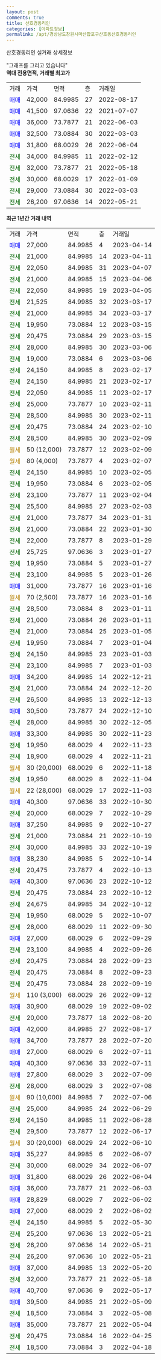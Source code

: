 ```yaml
---
layout: post
comments: true
title: 산호경동리인
categories: [아파트정보]
permalink: /apt/경상남도창원시마산합포구산호동산호경동리인
---
```


산호경동리인 실거래 상세정보

<script type="text/javascript">
  google.charts.load('current', {'packages':['line', 'corechart']});
  google.charts.setOnLoadCallback(drawChart);

  function drawChart() {
    var data = new google.visualization.DataTable();
    data.addColumn('date', '거래일');
    data.addColumn('number', "매매");
    data.addColumn('number', "전세");
    data.addColumn('number', "전매");

    data.addRows([[new Date(Date.parse("2023-04-14")), 27000, null, null], [new Date(Date.parse("2023-04-11")), null, 21000, null], [new Date(Date.parse("2023-04-07")), null, 22050, null], [new Date(Date.parse("2023-04-06")), null, 21000, null], [new Date(Date.parse("2023-04-05")), null, 22050, null], [new Date(Date.parse("2023-03-17")), null, 21525, null], [new Date(Date.parse("2023-03-17")), null, 21000, null], [new Date(Date.parse("2023-03-15")), null, 19950, null], [new Date(Date.parse("2023-03-15")), null, 20475, null], [new Date(Date.parse("2023-03-06")), null, 28000, null], [new Date(Date.parse("2023-03-06")), null, 19000, null], [new Date(Date.parse("2023-02-17")), null, 24150, null], [new Date(Date.parse("2023-02-17")), null, 24150, null], [new Date(Date.parse("2023-02-17")), null, 22050, null], [new Date(Date.parse("2023-02-11")), null, 25000, null], [new Date(Date.parse("2023-02-11")), null, 28500, null], [new Date(Date.parse("2023-02-10")), null, 20475, null], [new Date(Date.parse("2023-02-09")), null, 28500, null], [new Date(Date.parse("2023-02-09")), null, null, null], [new Date(Date.parse("2023-02-07")), null, null, null], [new Date(Date.parse("2023-02-05")), null, 24150, null], [new Date(Date.parse("2023-02-05")), null, 19950, null], [new Date(Date.parse("2023-02-04")), null, 23100, null], [new Date(Date.parse("2023-02-03")), null, 25500, null], [new Date(Date.parse("2023-01-31")), null, 21000, null], [new Date(Date.parse("2023-01-30")), null, 21000, null], [new Date(Date.parse("2023-01-29")), null, 22000, null], [new Date(Date.parse("2023-01-27")), null, 25725, null], [new Date(Date.parse("2023-01-27")), null, 19950, null], [new Date(Date.parse("2023-01-26")), null, 23100, null], [new Date(Date.parse("2023-01-16")), 31000, null, null], [new Date(Date.parse("2023-01-16")), null, null, null], [new Date(Date.parse("2023-01-11")), null, 28500, null], [new Date(Date.parse("2023-01-11")), null, 21000, null], [new Date(Date.parse("2023-01-05")), null, 21000, null], [new Date(Date.parse("2023-01-04")), null, 19950, null], [new Date(Date.parse("2023-01-03")), null, 24150, null], [new Date(Date.parse("2023-01-03")), null, 23100, null], [new Date(Date.parse("2022-12-21")), 34200, null, null], [new Date(Date.parse("2022-12-20")), null, 21000, null], [new Date(Date.parse("2022-12-13")), null, 26500, null], [new Date(Date.parse("2022-12-10")), 30500, null, null], [new Date(Date.parse("2022-12-05")), null, 28000, null], [new Date(Date.parse("2022-11-23")), 33300, null, null], [new Date(Date.parse("2022-11-23")), null, 19950, null], [new Date(Date.parse("2022-11-21")), null, 18900, null], [new Date(Date.parse("2022-11-18")), null, null, null], [new Date(Date.parse("2022-11-04")), null, 19950, null], [new Date(Date.parse("2022-11-03")), null, null, null], [new Date(Date.parse("2022-10-30")), 40300, null, null], [new Date(Date.parse("2022-10-29")), null, 20000, null], [new Date(Date.parse("2022-10-27")), 37250, null, null], [new Date(Date.parse("2022-10-19")), null, 21000, null], [new Date(Date.parse("2022-10-19")), null, 30000, null], [new Date(Date.parse("2022-10-14")), 38230, null, null], [new Date(Date.parse("2022-10-13")), null, 20475, null], [new Date(Date.parse("2022-10-12")), 40300, null, null], [new Date(Date.parse("2022-10-12")), null, 20475, null], [new Date(Date.parse("2022-10-12")), null, 24675, null], [new Date(Date.parse("2022-10-07")), null, 19950, null], [new Date(Date.parse("2022-09-30")), null, 28000, null], [new Date(Date.parse("2022-09-29")), 27000, null, null], [new Date(Date.parse("2022-09-26")), null, 23100, null], [new Date(Date.parse("2022-09-23")), null, 20475, null], [new Date(Date.parse("2022-09-23")), null, 20475, null], [new Date(Date.parse("2022-09-19")), null, 20475, null], [new Date(Date.parse("2022-09-12")), null, null, null], [new Date(Date.parse("2022-09-02")), 30900, null, null], [new Date(Date.parse("2022-08-20")), null, 20000, null], [new Date(Date.parse("2022-08-17")), 42000, null, null], [new Date(Date.parse("2022-07-20")), 34700, null, null], [new Date(Date.parse("2022-07-11")), 27000, null, null], [new Date(Date.parse("2022-07-11")), 40300, null, null], [new Date(Date.parse("2022-07-09")), 27800, null, null], [new Date(Date.parse("2022-07-08")), null, 28000, null], [new Date(Date.parse("2022-07-06")), null, null, null], [new Date(Date.parse("2022-06-29")), null, 25000, null], [new Date(Date.parse("2022-06-28")), null, 24150, null], [new Date(Date.parse("2022-06-17")), null, 29500, null], [new Date(Date.parse("2022-06-10")), null, null, null], [new Date(Date.parse("2022-06-07")), 35227, null, null], [new Date(Date.parse("2022-06-07")), null, 30000, null], [new Date(Date.parse("2022-06-04")), 31800, null, null], [new Date(Date.parse("2022-06-03")), 36000, null, null], [new Date(Date.parse("2022-06-02")), 28829, null, null], [new Date(Date.parse("2022-06-02")), 27000, null, null], [new Date(Date.parse("2022-05-30")), null, 24150, null], [new Date(Date.parse("2022-05-21")), null, 25200, null], [new Date(Date.parse("2022-05-21")), null, 26200, null], [new Date(Date.parse("2022-05-21")), null, 26200, null], [new Date(Date.parse("2022-05-20")), 37000, null, null], [new Date(Date.parse("2022-05-18")), null, 32000, null], [new Date(Date.parse("2022-05-17")), 40700, null, null], [new Date(Date.parse("2022-05-09")), 39500, null, null], [new Date(Date.parse("2022-05-08")), null, 18500, null], [new Date(Date.parse("2022-05-04")), 35000, null, null], [new Date(Date.parse("2022-04-25")), null, 20475, null], [new Date(Date.parse("2022-04-18")), null, 18500, null]]);

    var options = {
      hAxis: {
        format: 'yyyy/MM/dd'
      },    
      lineWidth: 0,
      pointsVisible: true,    
      title: '최근 1년간 유형별 실거래가 분포',
      legend: { position: 'bottom' }
    };

    var formatter = new google.visualization.NumberFormat({pattern:'###,###'} );
    formatter.format(data, 1);
    formatter.format(data, 2);
    
    setTimeout(function() {
        var chart = new google.visualization.LineChart(document.getElementById('columnchart_material'));
        chart.draw(data, (options));
        document.getElementById('loading').style.display = 'none';
    }, 200);
  }
</script>


<div id="loading" style="z-index:20; display: block; margin-left: 0px">"그래프를 그리고 있습니다"</div>
<div id="columnchart_material" style="width: 95%; margin-left: 0px; display: block"></div>
<!-- contents start -->
<b>역대 전용면적, 거래별 최고가</b>
<table class="sortable">
    <tr>
      <td>거래</td>
      <td>가격</td>
      <td>면적</td>
      <td>층</td>
      <td>거래일</td>
    </tr>
        <tr>
          <td><a style="color: blue">매매</a></td>
          <td>42,000</td>
          <td>84.9985</td>
          <td>27</td>
          <td>2022-08-17</td>
        </tr>            <tr>
          <td><a style="color: blue">매매</a></td>
          <td>41,500</td>
          <td>97.0636</td>
          <td>22</td>
          <td>2021-07-07</td>
        </tr>            <tr>
          <td><a style="color: blue">매매</a></td>
          <td>36,000</td>
          <td>73.7877</td>
          <td>21</td>
          <td>2022-06-03</td>
        </tr>            <tr>
          <td><a style="color: blue">매매</a></td>
          <td>32,500</td>
          <td>73.0884</td>
          <td>30</td>
          <td>2022-03-03</td>
        </tr>            <tr>
          <td><a style="color: blue">매매</a></td>
          <td>31,800</td>
          <td>68.0029</td>
          <td>26</td>
          <td>2022-06-04</td>
        </tr>        
        <tr>
              <td><a style="color: darkgreen">전세</a></td>
              <td>34,000</td>
              <td>84.9985</td>
              <td>11</td>
              <td>2022-02-12</td>
            </tr>            <tr>
              <td><a style="color: darkgreen">전세</a></td>
              <td>32,000</td>
              <td>73.7877</td>
              <td>21</td>
              <td>2022-05-18</td>
            </tr>            <tr>
              <td><a style="color: darkgreen">전세</a></td>
              <td>30,000</td>
              <td>68.0029</td>
              <td>17</td>
              <td>2022-01-09</td>
            </tr>            <tr>
              <td><a style="color: darkgreen">전세</a></td>
              <td>29,000</td>
              <td>73.0884</td>
              <td>30</td>
              <td>2022-03-03</td>
            </tr>            <tr>
              <td><a style="color: darkgreen">전세</a></td>
              <td>26,200</td>
              <td>97.0636</td>
              <td>14</td>
              <td>2022-05-21</td>
            </tr>        
    
</table>

<b>최근 1년간 거래 내역</b>

<table class="sortable">
    <tr>
      <td>거래</td>
      <td>가격</td>
      <td>면적</td>
      <td>층</td>
      <td>거래일</td>
    </tr>
    <tr>
      <td><a style="color: blue">매매</a></td>
      <td>27,000</td>
      <td>84.9985</td>
      <td>4</td>
      <td>2023-04-14</td>
    </tr>          <tr>
      <td><a style="color: darkgreen">전세</a></td>
      <td>21,000</td>
      <td>84.9985</td>
      <td>14</td>
      <td>2023-04-11</td>
    </tr>          <tr>
      <td><a style="color: darkgreen">전세</a></td>
      <td>22,050</td>
      <td>84.9985</td>
      <td>31</td>
      <td>2023-04-07</td>
    </tr>          <tr>
      <td><a style="color: darkgreen">전세</a></td>
      <td>21,000</td>
      <td>84.9985</td>
      <td>15</td>
      <td>2023-04-06</td>
    </tr>          <tr>
      <td><a style="color: darkgreen">전세</a></td>
      <td>22,050</td>
      <td>84.9985</td>
      <td>19</td>
      <td>2023-04-05</td>
    </tr>          <tr>
      <td><a style="color: darkgreen">전세</a></td>
      <td>21,525</td>
      <td>84.9985</td>
      <td>32</td>
      <td>2023-03-17</td>
    </tr>          <tr>
      <td><a style="color: darkgreen">전세</a></td>
      <td>21,000</td>
      <td>84.9985</td>
      <td>34</td>
      <td>2023-03-17</td>
    </tr>          <tr>
      <td><a style="color: darkgreen">전세</a></td>
      <td>19,950</td>
      <td>73.0884</td>
      <td>12</td>
      <td>2023-03-15</td>
    </tr>          <tr>
      <td><a style="color: darkgreen">전세</a></td>
      <td>20,475</td>
      <td>73.0884</td>
      <td>29</td>
      <td>2023-03-15</td>
    </tr>          <tr>
      <td><a style="color: darkgreen">전세</a></td>
      <td>28,000</td>
      <td>84.9985</td>
      <td>30</td>
      <td>2023-03-06</td>
    </tr>          <tr>
      <td><a style="color: darkgreen">전세</a></td>
      <td>19,000</td>
      <td>73.0884</td>
      <td>6</td>
      <td>2023-03-06</td>
    </tr>          <tr>
      <td><a style="color: darkgreen">전세</a></td>
      <td>24,150</td>
      <td>84.9985</td>
      <td>8</td>
      <td>2023-02-17</td>
    </tr>          <tr>
      <td><a style="color: darkgreen">전세</a></td>
      <td>24,150</td>
      <td>84.9985</td>
      <td>21</td>
      <td>2023-02-17</td>
    </tr>          <tr>
      <td><a style="color: darkgreen">전세</a></td>
      <td>22,050</td>
      <td>84.9985</td>
      <td>11</td>
      <td>2023-02-17</td>
    </tr>          <tr>
      <td><a style="color: darkgreen">전세</a></td>
      <td>25,000</td>
      <td>73.7877</td>
      <td>10</td>
      <td>2023-02-11</td>
    </tr>          <tr>
      <td><a style="color: darkgreen">전세</a></td>
      <td>28,500</td>
      <td>84.9985</td>
      <td>30</td>
      <td>2023-02-11</td>
    </tr>          <tr>
      <td><a style="color: darkgreen">전세</a></td>
      <td>20,475</td>
      <td>73.0884</td>
      <td>24</td>
      <td>2023-02-10</td>
    </tr>          <tr>
      <td><a style="color: darkgreen">전세</a></td>
      <td>28,500</td>
      <td>84.9985</td>
      <td>30</td>
      <td>2023-02-09</td>
    </tr>          <tr>
      <td><a style="color: darkgoldenrod">월세</a></td>
      <td>50 (12,000)</td>
      <td>73.7877</td>
      <td>12</td>
      <td>2023-02-09</td>
    </tr>          <tr>
      <td><a style="color: darkgoldenrod">월세</a></td>
      <td>80 (4,000)</td>
      <td>73.7877</td>
      <td>4</td>
      <td>2023-02-07</td>
    </tr>          <tr>
      <td><a style="color: darkgreen">전세</a></td>
      <td>24,150</td>
      <td>84.9985</td>
      <td>10</td>
      <td>2023-02-05</td>
    </tr>          <tr>
      <td><a style="color: darkgreen">전세</a></td>
      <td>19,950</td>
      <td>73.0884</td>
      <td>6</td>
      <td>2023-02-05</td>
    </tr>          <tr>
      <td><a style="color: darkgreen">전세</a></td>
      <td>23,100</td>
      <td>73.7877</td>
      <td>11</td>
      <td>2023-02-04</td>
    </tr>          <tr>
      <td><a style="color: darkgreen">전세</a></td>
      <td>25,500</td>
      <td>84.9985</td>
      <td>27</td>
      <td>2023-02-03</td>
    </tr>          <tr>
      <td><a style="color: darkgreen">전세</a></td>
      <td>21,000</td>
      <td>73.7877</td>
      <td>34</td>
      <td>2023-01-31</td>
    </tr>          <tr>
      <td><a style="color: darkgreen">전세</a></td>
      <td>21,000</td>
      <td>73.0884</td>
      <td>22</td>
      <td>2023-01-30</td>
    </tr>          <tr>
      <td><a style="color: darkgreen">전세</a></td>
      <td>22,000</td>
      <td>73.7877</td>
      <td>8</td>
      <td>2023-01-29</td>
    </tr>          <tr>
      <td><a style="color: darkgreen">전세</a></td>
      <td>25,725</td>
      <td>97.0636</td>
      <td>3</td>
      <td>2023-01-27</td>
    </tr>          <tr>
      <td><a style="color: darkgreen">전세</a></td>
      <td>19,950</td>
      <td>73.0884</td>
      <td>5</td>
      <td>2023-01-27</td>
    </tr>          <tr>
      <td><a style="color: darkgreen">전세</a></td>
      <td>23,100</td>
      <td>84.9985</td>
      <td>5</td>
      <td>2023-01-26</td>
    </tr>          <tr>
      <td><a style="color: blue">매매</a></td>
      <td>31,000</td>
      <td>73.7877</td>
      <td>16</td>
      <td>2023-01-16</td>
    </tr>          <tr>
      <td><a style="color: darkgoldenrod">월세</a></td>
      <td>70 (2,500)</td>
      <td>73.7877</td>
      <td>16</td>
      <td>2023-01-16</td>
    </tr>          <tr>
      <td><a style="color: darkgreen">전세</a></td>
      <td>28,500</td>
      <td>73.0884</td>
      <td>8</td>
      <td>2023-01-11</td>
    </tr>          <tr>
      <td><a style="color: darkgreen">전세</a></td>
      <td>21,000</td>
      <td>73.0884</td>
      <td>26</td>
      <td>2023-01-11</td>
    </tr>          <tr>
      <td><a style="color: darkgreen">전세</a></td>
      <td>21,000</td>
      <td>73.0884</td>
      <td>25</td>
      <td>2023-01-05</td>
    </tr>          <tr>
      <td><a style="color: darkgreen">전세</a></td>
      <td>19,950</td>
      <td>73.0884</td>
      <td>7</td>
      <td>2023-01-04</td>
    </tr>          <tr>
      <td><a style="color: darkgreen">전세</a></td>
      <td>24,150</td>
      <td>84.9985</td>
      <td>23</td>
      <td>2023-01-03</td>
    </tr>          <tr>
      <td><a style="color: darkgreen">전세</a></td>
      <td>23,100</td>
      <td>84.9985</td>
      <td>7</td>
      <td>2023-01-03</td>
    </tr>          <tr>
      <td><a style="color: blue">매매</a></td>
      <td>34,200</td>
      <td>84.9985</td>
      <td>14</td>
      <td>2022-12-21</td>
    </tr>          <tr>
      <td><a style="color: darkgreen">전세</a></td>
      <td>21,000</td>
      <td>73.0884</td>
      <td>24</td>
      <td>2022-12-20</td>
    </tr>          <tr>
      <td><a style="color: darkgreen">전세</a></td>
      <td>26,500</td>
      <td>84.9985</td>
      <td>13</td>
      <td>2022-12-13</td>
    </tr>          <tr>
      <td><a style="color: blue">매매</a></td>
      <td>30,500</td>
      <td>73.7877</td>
      <td>24</td>
      <td>2022-12-10</td>
    </tr>          <tr>
      <td><a style="color: darkgreen">전세</a></td>
      <td>28,000</td>
      <td>84.9985</td>
      <td>30</td>
      <td>2022-12-05</td>
    </tr>          <tr>
      <td><a style="color: blue">매매</a></td>
      <td>33,300</td>
      <td>84.9985</td>
      <td>30</td>
      <td>2022-11-23</td>
    </tr>          <tr>
      <td><a style="color: darkgreen">전세</a></td>
      <td>19,950</td>
      <td>68.0029</td>
      <td>4</td>
      <td>2022-11-23</td>
    </tr>          <tr>
      <td><a style="color: darkgreen">전세</a></td>
      <td>18,900</td>
      <td>68.0029</td>
      <td>4</td>
      <td>2022-11-21</td>
    </tr>          <tr>
      <td><a style="color: darkgoldenrod">월세</a></td>
      <td>30 (20,000)</td>
      <td>68.0029</td>
      <td>6</td>
      <td>2022-11-18</td>
    </tr>          <tr>
      <td><a style="color: darkgreen">전세</a></td>
      <td>19,950</td>
      <td>68.0029</td>
      <td>8</td>
      <td>2022-11-04</td>
    </tr>          <tr>
      <td><a style="color: darkgoldenrod">월세</a></td>
      <td>22 (28,000)</td>
      <td>68.0029</td>
      <td>17</td>
      <td>2022-11-03</td>
    </tr>          <tr>
      <td><a style="color: blue">매매</a></td>
      <td>40,300</td>
      <td>97.0636</td>
      <td>33</td>
      <td>2022-10-30</td>
    </tr>          <tr>
      <td><a style="color: darkgreen">전세</a></td>
      <td>20,000</td>
      <td>68.0029</td>
      <td>7</td>
      <td>2022-10-29</td>
    </tr>          <tr>
      <td><a style="color: blue">매매</a></td>
      <td>37,250</td>
      <td>84.9985</td>
      <td>9</td>
      <td>2022-10-27</td>
    </tr>          <tr>
      <td><a style="color: darkgreen">전세</a></td>
      <td>21,000</td>
      <td>73.0884</td>
      <td>21</td>
      <td>2022-10-19</td>
    </tr>          <tr>
      <td><a style="color: darkgreen">전세</a></td>
      <td>30,000</td>
      <td>84.9985</td>
      <td>33</td>
      <td>2022-10-19</td>
    </tr>          <tr>
      <td><a style="color: blue">매매</a></td>
      <td>38,230</td>
      <td>84.9985</td>
      <td>5</td>
      <td>2022-10-14</td>
    </tr>          <tr>
      <td><a style="color: darkgreen">전세</a></td>
      <td>20,475</td>
      <td>73.7877</td>
      <td>4</td>
      <td>2022-10-13</td>
    </tr>          <tr>
      <td><a style="color: blue">매매</a></td>
      <td>40,300</td>
      <td>97.0636</td>
      <td>23</td>
      <td>2022-10-12</td>
    </tr>          <tr>
      <td><a style="color: darkgreen">전세</a></td>
      <td>20,475</td>
      <td>73.0884</td>
      <td>23</td>
      <td>2022-10-12</td>
    </tr>          <tr>
      <td><a style="color: darkgreen">전세</a></td>
      <td>24,675</td>
      <td>84.9985</td>
      <td>34</td>
      <td>2022-10-12</td>
    </tr>          <tr>
      <td><a style="color: darkgreen">전세</a></td>
      <td>19,950</td>
      <td>68.0029</td>
      <td>5</td>
      <td>2022-10-07</td>
    </tr>          <tr>
      <td><a style="color: darkgreen">전세</a></td>
      <td>28,000</td>
      <td>68.0029</td>
      <td>11</td>
      <td>2022-09-30</td>
    </tr>          <tr>
      <td><a style="color: blue">매매</a></td>
      <td>27,000</td>
      <td>68.0029</td>
      <td>6</td>
      <td>2022-09-29</td>
    </tr>          <tr>
      <td><a style="color: darkgreen">전세</a></td>
      <td>23,100</td>
      <td>84.9985</td>
      <td>4</td>
      <td>2022-09-26</td>
    </tr>          <tr>
      <td><a style="color: darkgreen">전세</a></td>
      <td>20,475</td>
      <td>73.0884</td>
      <td>28</td>
      <td>2022-09-23</td>
    </tr>          <tr>
      <td><a style="color: darkgreen">전세</a></td>
      <td>20,475</td>
      <td>73.0884</td>
      <td>8</td>
      <td>2022-09-23</td>
    </tr>          <tr>
      <td><a style="color: darkgreen">전세</a></td>
      <td>20,475</td>
      <td>73.0884</td>
      <td>28</td>
      <td>2022-09-19</td>
    </tr>          <tr>
      <td><a style="color: darkgoldenrod">월세</a></td>
      <td>110 (3,000)</td>
      <td>68.0029</td>
      <td>26</td>
      <td>2022-09-12</td>
    </tr>          <tr>
      <td><a style="color: blue">매매</a></td>
      <td>30,900</td>
      <td>68.0029</td>
      <td>19</td>
      <td>2022-09-02</td>
    </tr>          <tr>
      <td><a style="color: darkgreen">전세</a></td>
      <td>20,000</td>
      <td>73.7877</td>
      <td>18</td>
      <td>2022-08-20</td>
    </tr>          <tr>
      <td><a style="color: blue">매매</a></td>
      <td>42,000</td>
      <td>84.9985</td>
      <td>27</td>
      <td>2022-08-17</td>
    </tr>          <tr>
      <td><a style="color: blue">매매</a></td>
      <td>34,700</td>
      <td>73.7877</td>
      <td>28</td>
      <td>2022-07-20</td>
    </tr>          <tr>
      <td><a style="color: blue">매매</a></td>
      <td>27,000</td>
      <td>68.0029</td>
      <td>6</td>
      <td>2022-07-11</td>
    </tr>          <tr>
      <td><a style="color: blue">매매</a></td>
      <td>40,300</td>
      <td>97.0636</td>
      <td>33</td>
      <td>2022-07-11</td>
    </tr>          <tr>
      <td><a style="color: blue">매매</a></td>
      <td>27,800</td>
      <td>68.0029</td>
      <td>3</td>
      <td>2022-07-09</td>
    </tr>          <tr>
      <td><a style="color: darkgreen">전세</a></td>
      <td>28,000</td>
      <td>68.0029</td>
      <td>3</td>
      <td>2022-07-08</td>
    </tr>          <tr>
      <td><a style="color: darkgoldenrod">월세</a></td>
      <td>90 (10,000)</td>
      <td>84.9985</td>
      <td>7</td>
      <td>2022-07-06</td>
    </tr>          <tr>
      <td><a style="color: darkgreen">전세</a></td>
      <td>25,000</td>
      <td>84.9985</td>
      <td>24</td>
      <td>2022-06-29</td>
    </tr>          <tr>
      <td><a style="color: darkgreen">전세</a></td>
      <td>24,150</td>
      <td>84.9985</td>
      <td>11</td>
      <td>2022-06-28</td>
    </tr>          <tr>
      <td><a style="color: darkgreen">전세</a></td>
      <td>29,500</td>
      <td>73.7877</td>
      <td>12</td>
      <td>2022-06-17</td>
    </tr>          <tr>
      <td><a style="color: darkgoldenrod">월세</a></td>
      <td>30 (20,000)</td>
      <td>68.0029</td>
      <td>24</td>
      <td>2022-06-10</td>
    </tr>          <tr>
      <td><a style="color: blue">매매</a></td>
      <td>35,227</td>
      <td>84.9985</td>
      <td>6</td>
      <td>2022-06-07</td>
    </tr>          <tr>
      <td><a style="color: darkgreen">전세</a></td>
      <td>30,000</td>
      <td>68.0029</td>
      <td>34</td>
      <td>2022-06-07</td>
    </tr>          <tr>
      <td><a style="color: blue">매매</a></td>
      <td>31,800</td>
      <td>68.0029</td>
      <td>26</td>
      <td>2022-06-04</td>
    </tr>          <tr>
      <td><a style="color: blue">매매</a></td>
      <td>36,000</td>
      <td>73.7877</td>
      <td>21</td>
      <td>2022-06-03</td>
    </tr>          <tr>
      <td><a style="color: blue">매매</a></td>
      <td>28,829</td>
      <td>68.0029</td>
      <td>7</td>
      <td>2022-06-02</td>
    </tr>          <tr>
      <td><a style="color: blue">매매</a></td>
      <td>27,000</td>
      <td>68.0029</td>
      <td>2</td>
      <td>2022-06-02</td>
    </tr>          <tr>
      <td><a style="color: darkgreen">전세</a></td>
      <td>24,150</td>
      <td>84.9985</td>
      <td>5</td>
      <td>2022-05-30</td>
    </tr>          <tr>
      <td><a style="color: darkgreen">전세</a></td>
      <td>25,200</td>
      <td>97.0636</td>
      <td>13</td>
      <td>2022-05-21</td>
    </tr>          <tr>
      <td><a style="color: darkgreen">전세</a></td>
      <td>26,200</td>
      <td>97.0636</td>
      <td>14</td>
      <td>2022-05-21</td>
    </tr>          <tr>
      <td><a style="color: darkgreen">전세</a></td>
      <td>26,200</td>
      <td>97.0636</td>
      <td>10</td>
      <td>2022-05-21</td>
    </tr>          <tr>
      <td><a style="color: blue">매매</a></td>
      <td>37,000</td>
      <td>84.9985</td>
      <td>13</td>
      <td>2022-05-20</td>
    </tr>          <tr>
      <td><a style="color: darkgreen">전세</a></td>
      <td>32,000</td>
      <td>73.7877</td>
      <td>21</td>
      <td>2022-05-18</td>
    </tr>          <tr>
      <td><a style="color: blue">매매</a></td>
      <td>40,700</td>
      <td>97.0636</td>
      <td>9</td>
      <td>2022-05-17</td>
    </tr>          <tr>
      <td><a style="color: blue">매매</a></td>
      <td>39,500</td>
      <td>84.9985</td>
      <td>21</td>
      <td>2022-05-09</td>
    </tr>          <tr>
      <td><a style="color: darkgreen">전세</a></td>
      <td>18,500</td>
      <td>73.0884</td>
      <td>3</td>
      <td>2022-05-08</td>
    </tr>          <tr>
      <td><a style="color: blue">매매</a></td>
      <td>35,000</td>
      <td>73.7877</td>
      <td>21</td>
      <td>2022-05-04</td>
    </tr>          <tr>
      <td><a style="color: darkgreen">전세</a></td>
      <td>20,475</td>
      <td>73.0884</td>
      <td>16</td>
      <td>2022-04-25</td>
    </tr>          <tr>
      <td><a style="color: darkgreen">전세</a></td>
      <td>18,500</td>
      <td>73.0884</td>
      <td>3</td>
      <td>2022-04-18</td>
    </tr>      </table>
<!-- contents end -->    

